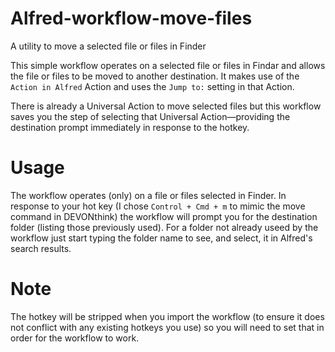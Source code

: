 # Alfred-workflow-move-files
A utility to move a selected file or files in Finder

This simple workflow operates on a selected file or files in Findar and allows the file or files to be moved to another destination. It makes use of the `Action in Alfred` Action and uses the `Jump to:` setting in that Action.

There is already a Universal Action to move selected files but this workflow saves you the step of selecting that Universal Action—providing the destination prompt immediately in response to the hotkey.

# Usage

The workflow operates (only) on a file or files selected in Finder. In response to your hot key (I chose `Control + Cmd + m` to mimic the move command in DEVONthink) the workflow will prompt you for the destination folder (listing those previously used). For a folder not already useed by the workflow just start typing the folder name to see, and select, it in Alfred's search results.

# Note

The hotkey will be stripped when you import the workflow (to ensure it does not conflict with any existing hotkeys you use) so you will need to set that in order for the workflow to work.
